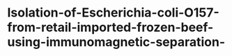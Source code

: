 # Isolation-of-Escherichia-coli-O157-from-retail-imported-frozen-beef-using-immunomagnetic-separation-